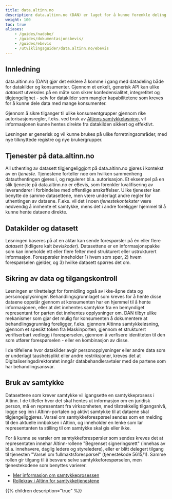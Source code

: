 ```yaml
---
title: data.altinn.no
description: data.altinn.no (DAN) er laget for å kunne forenkle deling av data fra virksomheter, med formål om å gjenbruke informasjon direkte fra kilden.
weight: 100
toc: true
aliases: 
    - /guides/nadobe/
    - /guides/dokumentasjonsbevis/
    - /guides/ebevis
    - /utviklingsguider/data.altinn.no/ebevis
---
```


<script>
    window.location.href = 'https://docs.data.altinn.no'
</script>


## Innledning

data.altinn.no (DAN) gjør det enklere å komme i gang med datadeling både for datakilder og konsumenter. Gjennom et enkelt, generisk API kan ulike _datasett_ utveksles på en måte som sikrer konfedensialitet, integretitet og tilgjengelighet - selv for datakilder som mangler kapabilitetene som kreves for å kunne dele data med mange konsumenter.

Gjennom å sikre tilganger til ulike konsumentgrupper gjennom rike autorisasjonsregler, f.eks. ved bruk av [Altinns samtykkeløsning](/docs/guides/samtykke/), vil informasjonen kunne hentes direkte fra datakilden sikkert og effektivt. 

Løsningen er generisk og vil kunne brukes på ulike forretningsområder, med nye tilknyttede registre og nye brukergrupper.

<!-- TODO! Her skal det komme lenke til mer produktinformasjon på forretningsnivå -->

## Tjenester på data.altinn.no

All uthenting av datasett tilgjengeliggjort på data.altinn.no gjøres i kontekst av en _tjeneste_. Tjenestene forteller noe om hvilken sammenheng datauthentingen gjøres i, og regulerer bl.a. autorisasjon. Et eksempel på en slik tjeneste på data.altinn.no er eBevis, som forenkler kvalifisering av leverandører i forbindelse med offentlige anskaffelser. Ulike tjenester kan benytte de samme datasettene, men være underlagt andre regler for uthentingen av dataene. F.eks. vil det i noen _tjenestekontekster_ være nødvendig å innhente et samtykke, mens det i andre foreligger hjemmel til å kunne hente dataene direkte.

## Datakilder og datasett

Løsningen baseres på at en aktør kan sende forespørsler på én eller flere _datasett_ (tidligere kalt _beviskoder_). Datasettene er en informasjonspakke som kan inneholde ett eller flere felter med strukturert eller ustrukturert informasjon. Forespørsler inneholder 1) hvem som spør, 2) hvem forespørselen gjelder, og 3) hvilke datasett spørres det om.

## Sikring av data og tilgangskontroll

Løsningen er tilrettelagt for formidling også av ikke-åpne data og personopplysninger. Behandlingsgrunnlaget som kreves for å hente disse dataene oppstår gjennom at konsumenten har en hjemmel til å hente informasjonen, eller at det innhentes samtykke fra en bemyndiget representant for parten det innhentes opplysninger om. DAN tilbyr ulike mekanismer som gjør det mulig for konsumenten å dokumentere at behandlingsgrunnlag foreligger, f.eks. gjennom Altinns samtykkeløsning, gjennom et spesikt token fra Maskinporten, gjennom et strukturert verifiserbart vedlegg i forespørselen, gjennom å verfisere identiteten til den som utfører forespørselen - eller en kombinasjon av disse.

I de tilfellene hvor datakilder avgir personopplysninger eller andre data som er underlagt taushetsplikt eller andre restriksjoner, kreves det at Digitaliseringsdirektoratet inngår databehandleravtaler med de partene som har behandlingsansvar. 

## Bruk av samtykke

Datasettene som krever samtykke vil igangsette en samtykkeprosess i Altinn. I de tilfeller hvor det skal hentes ut informasjon om en juridisk person, må en representant fra virksomheten, med tilstrekkelig tilgangsnivå, logge seg inn i Altinn-portalen og aktivt samtykke til at dataene skal tilgjengeliggjøres. Varsel om samtykkeforespørsel sendes som en melding til den aktuelle innboksen i Altinn, og inneholder en lenke som lar representanten ta stilling til om samtykke skal gis eller ikke.

For å kunne se varsler om samtykkeforespørsler som sendes kreves det at representaten innehar Altinn-rollene "Begrenset signeringsrett" (innehas av bl.a. innehavere, daglig ledere og styreledere), eller er blitt delegert tilgang til tjenesten "Varsel om fullmaktsforespørsel" (tjenestekode 5615/1). Samme rollen gir tilgang til å besvare selve samtykkeforespørselen, men tjenestekodene som benyttes varierer.

* [Mer informasjon om samtykkeprosessen](/docs/utviklingsguider/data.altinn.no/samtykkeprosessen)
* [Rollekrav i Altinn for samtykketjenestene](/docs/utviklingsguider/data.altinn.no/rollekrav-i-altinn)

{{% children description="true" %}}